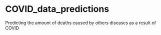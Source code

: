 # COVID_data_predictions
Predicting the amount of deaths caused by others diseases as a result of COVID
